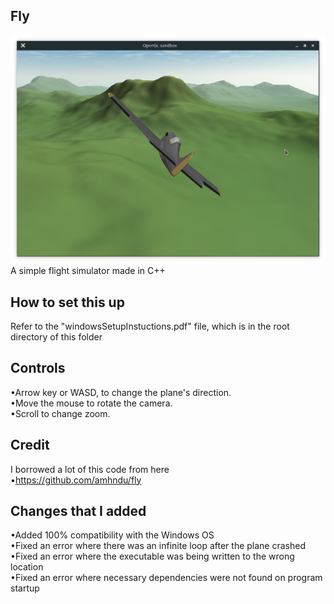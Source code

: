 Fly
-----------
![fly-screenshot](screenshot.png)  
A simple flight simulator made in C++

How to set this up
-----------
Refer to the "windowsSetupInstuctions.pdf" file, which is in the root directory of this folder

Controls
-----------
•Arrow key or WASD, to change the plane's direction.  
•Move the mouse to rotate the camera.  
•Scroll to change zoom.  

Credit
-----------
I borrowed a lot of this code from here  
•https://github.com/amhndu/fly

Changes that I added
-----------
•Added 100% compatibility with the Windows OS  
•Fixed an error where there was an infinite loop after the plane crashed  
•Fixed an error where the executable was being written to the wrong location  
•Fixed an error where necessary dependencies were not found on program startup
